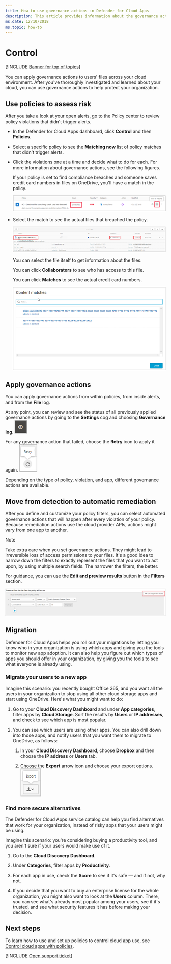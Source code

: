```yaml
---
title: How to use governance actions in Defender for Cloud Apps
description: This article provides information about the governance actions you can take in Defender for Cloud Apps to control your organization's cloud app use.
ms.date: 12/10/2018
ms.topic: how-to
---
```

# Control

[!INCLUDE [Banner for top of topics](includes/banner.md)]

You can apply governance actions to users' files across your cloud environment. After you've thoroughly investigated and learned about your cloud, you can use governance actions to help protect your organization.

## Use policies to assess risk

After you take a look at your open alerts, go to the Policy center to review policy violations that didn't trigger alerts.

- In the Defender for Cloud Apps dashboard, click **Control** and then **Policies**.

- Select a specific policy to see the **Matching now** list of policy matches that didn't trigger alerts.

- Click the violations one at a time and decide what to do for each. For more information about governance actions, see the following figures.

    If your policy is set to find compliance breaches and someone saves credit card numbers in files on OneDrive, you'll have a match in the policy.

    ![PCI matches.](media/pci-matches.png "pci matches")

- Select the match to see the actual files that breached the policy.

    ![PCI content matches.](media/pci-content-matches.png "pci content matches")

    You can select the file itself to get information about the files.

    You can click **Collaborators** to see who has access to this file.

    You can click **Matches** to see the actual credit card numbers.

    ![Content matches credit card numbers.](media/content-matches-ccn.png "content matches credit card numbers")

## Apply governance actions

You can apply governance actions from within policies, from inside alerts, and from the **File** log.

At any point, you can review and see the status of all previously applied governance actions by going to the **Settings** cog and choosing **Governance log**. ![settings icon.](media/settings-icon.png "settings icon")

For any governance action that failed, choose the **Retry** icon to apply it again. ![Retry icon.](media/retry-icon.png "retry icon")

Depending on the type of policy, violation, and app, different governance actions are available.

## Move from detection to automatic remediation

After you define and customize your policy filters, you can select automated governance actions that will happen after every violation of your policy.
Because remediation actions use the cloud provider APIs, actions might vary from one app to another.

> [!NOTE]
> Take extra care when you set governance actions. They might lead to irreversible loss of access permissions to your files.
> It's a good idea to narrow down the filters to exactly represent the files that you want to act upon, by using multiple search fields. The narrower the filters, the better.
>
> For guidance, you can use the **Edit and preview results** button in the **Filters** section.

![File policy edit and preview results.](media/file-policy-edit-and-preview-results.png "file policy edit and preview results")

## Migration

Defender for Cloud Apps helps you roll out your migrations by letting you know who in your organization is using which apps and giving you the tools to monitor new app adoption. It can also help you figure out which types of apps you should offer in your organization, by giving you the tools to see what everyone is already using.

### Migrate your users to a new app

Imagine this scenario: you recently bought Office 365, and you want all the users in your organization to stop using all other cloud storage apps and start using OneDrive. Here's what you might want to do:

1. Go to your **Cloud Discovery Dashboard** and under **App categories**, filter apps by **Cloud Storage**. Sort the results by **Users** or **IP addresses**, and check to see which app is most popular.

2. You can see which users are using other apps. You can also drill down into those apps, and notify users that you want them to migrate to OneDrive, as follows:

    1. In your **Cloud Discovery Dashboard**, choose **Dropbox** and then choose the **IP address** or **Users** tab.

    2. Choose the **Export** arrow icon and choose your export options. ![Arrow icon.](media/arrow-icon.png "arrow icon")

### Find more secure alternatives

The Defender for Cloud Apps service catalog can help you find alternatives that work for your organization, instead of risky apps that your users might be using.

Imagine this scenario: you're considering buying a productivity tool, and you aren't sure if your users would make use of it.

1. Go to the **Cloud Discovery Dashboard**.

2. Under **Categories**, filter apps by **Productivity**.

3. For each app in use, check the **Score** to see if it's safe — and if not, why not.

4. If you decide that you want to buy an enterprise license for the whole organization, you might also want to look at the **Users** column. There, you can see what's already most popular among your users, see if it's trusted, and see what security features it has before making your decision.

## Next steps

To learn how to use and set up policies to control cloud app use, see [Control cloud apps with policies](control-cloud-apps-with-policies.md).

[!INCLUDE [Open support ticket](includes/support.md)]

